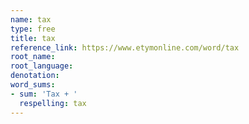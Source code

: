 ```yaml
---
name: tax
type: free
title: tax
reference_link: https://www.etymonline.com/word/tax
root_name: 
root_language: 
denotation: 
word_sums:
- sum: 'Tax + '
  respelling: tax
---
```

